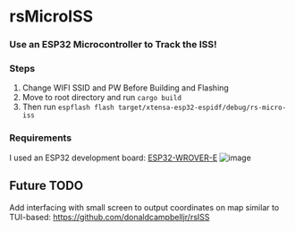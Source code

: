 # rsMicroISS

### Use an ESP32 Microcontroller to Track the ISS!

### Steps

1. Change WIFI SSID and PW Before Building and Flashing
2. Move to root directory and run `cargo build`
3. Then run `espflash flash target/xtensa-esp32-espidf/debug/rs-micro-iss`

### Requirements
I used an ESP32 development board: [ESP32-WROVER-E](https://www.espressif.com/sites/default/files/documentation/esp32-wrover-e_esp32-wrover-ie_datasheet_en.pdf)
![image](https://github.com/user-attachments/assets/b1c6f81e-b4f5-4edb-a4bb-ac236618c8ff)

## Future TODO
Add interfacing with small screen to output coordinates on map similar to TUI-based: https://github.com/donaldcampbelljr/rsISS
